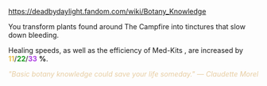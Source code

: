 https://deadbydaylight.fandom.com/wiki/Botany_Knowledge

<p>You transform plants found around The Campfire into tinctures that slow down bleeding.
<p>Healing speeds, as well as the efficiency of Med-Kits , are increased by <span class="clr" style="color: #e8c252;"><b>11</b></span>/<span class="clr" style="color: #199b1e;"><b>22</b></span>/<span class="clr" style="color: #ac3ee3;"><b>33</b></span> <b>%</b>.
</p><p><i><span class="clr clr9" style="color: #e7cda2 ;">"Basic botany knowledge could save your life someday." — Claudette Morel</span></i>
</p>
</p>